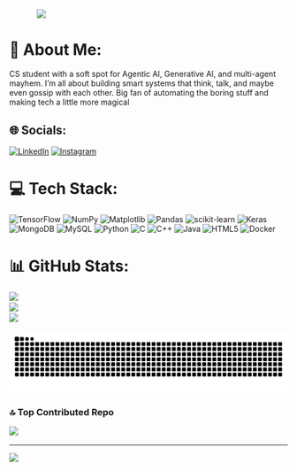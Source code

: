<img src="https://user-images.githubusercontent.com/74038190/225813708-98b745f2-7d22-48cf-9150-083f1b00d6c9.gif" style="width:80%;object-fit:cover;padding:10% 10% 0 10%;box-sizing:border-box;display:block;">


# 💫 About Me:
CS student with a soft spot for Agentic AI, Generative AI, and multi-agent mayhem. I’m all about building smart systems that think, talk, and maybe even gossip with each other. Big fan of automating the boring stuff and making tech a little more magical


## 🌐 Socials:
[![LinkedIn](https://raw.githubusercontent.com/maurodesouza/profile-readme-generator/master/src/assets/icons/social/linkedin/default.svg)](https://www.linkedin.com/in/sai-krish-naidu-54550521a/)
[![Instagram](https://github.com/maurodesouza/profile-readme-generator/blob/main/src/assets/icons/social/instagram/default.svg)](https://instagram.com/saikrish1105/)


# 💻 Tech Stack:
![TensorFlow](https://img.shields.io/badge/TensorFlow-%23FF6F00.svg?style=flat-square&logo=TensorFlow&logoColor=white) ![NumPy](https://img.shields.io/badge/numpy-%23013243.svg?style=flat-square&logo=numpy&logoColor=white) ![Matplotlib](https://img.shields.io/badge/Matplotlib-%23ffffff.svg?style=flat-square&logo=Matplotlib&logoColor=black) ![Pandas](https://img.shields.io/badge/pandas-%23150458.svg?style=flat-square&logo=pandas&logoColor=white) ![scikit-learn](https://img.shields.io/badge/scikit--learn-%23F7931E.svg?style=flat-square&logo=scikit-learn&logoColor=white) ![Keras](https://img.shields.io/badge/Keras-%23D00000.svg?style=flat-square&logo=Keras&logoColor=white) ![MongoDB](https://img.shields.io/badge/MongoDB-%234ea94b.svg?style=flat-square&logo=mongodb&logoColor=white) ![MySQL](https://img.shields.io/badge/mysql-4479A1.svg?style=flat-square&logo=mysql&logoColor=white) ![Python](https://img.shields.io/badge/python-3670A0?style=flat-square&logo=python&logoColor=ffdd54) ![C](https://img.shields.io/badge/c-%2300599C.svg?style=flat-square&logo=c&logoColor=white) ![C++](https://img.shields.io/badge/c++-%2300599C.svg?style=flat-square&logo=c%2B%2B&logoColor=white) ![Java](https://img.shields.io/badge/java-%23ED8B00.svg?style=flat-square&logo=openjdk&logoColor=white) ![HTML5](https://img.shields.io/badge/html5-%23E34F26.svg?style=flat-square&logo=html5&logoColor=white) ![Docker](https://img.shields.io/badge/docker-%230db7ed.svg?style=flat-square&logo=docker&logoColor=white)

# 📊 GitHub Stats:
![](https://github-readme-stats.vercel.app/api?username=saikrish1105&theme=maroongold&hide_border=false&include_all_commits=true&count_private=true)<br/>
![](https://nirzak-streak-stats.vercel.app/?user=saikrish1105&theme=maroongold&hide_border=false)<br/>
![](https://github-readme-stats.vercel.app/api/top-langs/?username=saikrish1105&theme=maroongold&hide_border=false&include_all_commits=true&count_private=true&layout=compact)

<img src="https://raw.githubusercontent.com/solomonjdavid001/solomonjdavid001/output/snake.svg" alt="Snake animation" />

### 🔝 Top Contributed Repo
![](https://github-contributor-stats.vercel.app/api?username=saikrish1105&limit=5&theme=maroongold&combine_all_yearly_contributions=true)

---
[![](https://visitcount.itsvg.in/api?id=saikrish1105&icon=6&color=7)](https://visitcount.itsvg.in)


<!-- Proudly created with GPRM ( https://gprm.itsvg.in ) -->
